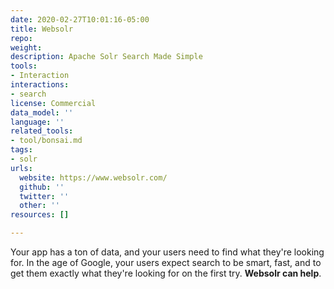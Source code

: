 ```yaml
---
date: 2020-02-27T10:01:16-05:00
title: Websolr
repo: 
weight: 
description: Apache Solr Search Made Simple
tools:
- Interaction
interactions:
- search
license: Commercial
data_model: ''
language: ''
related_tools:
- tool/bonsai.md
tags:
- solr
urls:
  website: https://www.websolr.com/
  github: ''
  twitter: ''
  other: ''
resources: []

---
```

Your app has a ton of data, and your users need to find what they're looking for. In the age of Google, your users expect search to be smart, fast, and to get them exactly what they're looking for on the first try. **Websolr can help**.